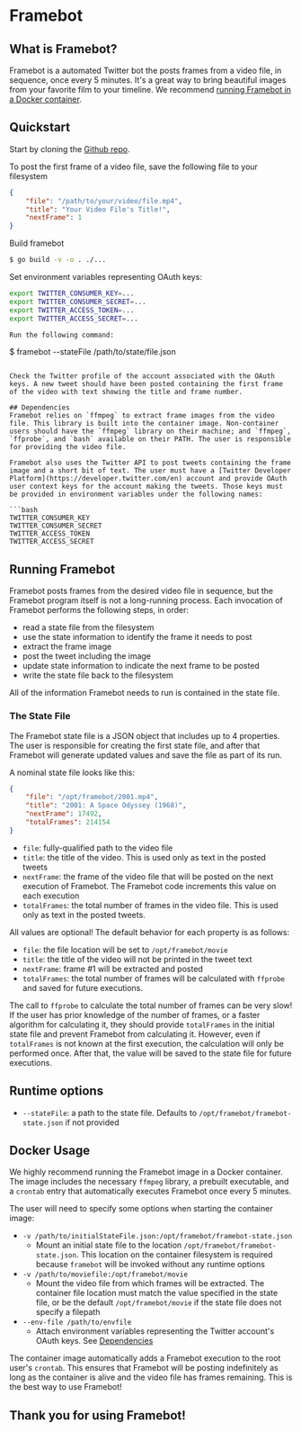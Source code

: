# Framebot

## What is Framebot?
Framebot is a automated Twitter bot the posts frames from a video file, in sequence, once every 5 minutes. It's a great way to bring beautiful images from your favorite film to your timeline. We recommend [running Framebot in a Docker container](#docker-usage).

## Quickstart
Start by cloning the [Github repo](https://github.com/chris-maclean/framebot).

To post the first frame of a video file, save the following file to your filesystem
```json
{
    "file": "/path/to/your/video/file.mp4",
    "title": "Your Video File's Title!",
    "nextFrame": 1
}
```

Build framebot
```bash
$ go build -v -o . ./...
```

Set environment variables representing OAuth keys:
```bash
export TWITTER_CONSUMER_KEY=...
export TWITTER_CONSUMER_SECRET=...
export TWITTER_ACCESS_TOKEN=...
export TWITTER_ACCESS_SECRET=...

Run the following command:
```
$ framebot --stateFile /path/to/state/file.json
```

Check the Twitter profile of the account associated with the OAuth keys. A new tweet should have been posted containing the first frame of the video with text showing the title and frame number.

## Dependencies
Framebot relies on `ffmpeg` to extract frame images from the video file. This library is built into the container image. Non-container users should have the `ffmpeg` library on their machine; and `ffmpeg`, `ffprobe`, and `bash` available on their PATH. The user is responsible for providing the video file.

Framebot also uses the Twitter API to post tweets containing the frame image and a short bit of text. The user must have a [Twitter Developer Platform](https://developer.twitter.com/en) account and provide OAuth user context keys for the account making the tweets. Those keys must be provided in environment variables under the following names:

```bash
TWITTER_CONSUMER_KEY
TWITTER_CONSUMER_SECRET
TWITTER_ACCESS_TOKEN
TWITTER_ACCESS_SECRET
```

## Running Framebot
Framebot posts frames from the desired video file in sequence, but the Framebot program itself is not a long-running process. Each invocation of Framebot performs the following steps, in order:
* read a state file from the filesystem
* use the state information to identify the frame it needs to post
* extract the frame image
* post the tweet including the image
* update state information to indicate the next frame to be posted
* write the state file back to the filesystem

All of the information Framebot needs to run is contained in the state file. 

### The State File
The Framebot state file is a JSON object that includes up to 4 properties. The user is responsible for creating the first state file, and after that Framebot will generate updated values and save the file as part of its run.

A nominal state file looks like this:
```json
{
    "file": "/opt/framebot/2001.mp4",
    "title": "2001: A Space Odyssey (1968)",
    "nextFrame": 17492,
    "totalFrames": 214154
}
```
* `file`: fully-qualified path to the video file
* `title`: the title of the video. This is used only as text in the posted tweets
* `nextFrame`: the frame of the video file that will be posted on the next execution of Framebot. The Framebot code increments this value on each execution
* `totalFrames`: the total number of frames in the video file. This is used only as text in the posted tweets.

All values are optional! The default behavior for each property is as follows:
* `file`: the file location will be set to `/opt/framebot/movie`
* `title`: the title of the video will not be printed in the tweet text
* `nextFrame`: frame #1 will be extracted and posted
* `totalFrames`: the total number of frames will be calculated with `ffprobe` and saved for future executions. 

The call to `ffprobe` to calculate the total number of frames can be very slow! If the user has prior knowledge of the number of frames, or a faster algorithm for calculating it, they should provide `totalFrames` in the initial state file and prevent Framebot from calculating it. However, even if `totalFrames` is not known at the first execution, the calculation will only be performed once. After that, the value will be saved to the state file for future executions.


## Runtime options
* `--stateFile`: a path to the state file. Defaults to `/opt/framebot/framebot-state.json` if not provided

## Docker Usage
We highly recommend running the Framebot image in a Docker container. The image includes the necessary `ffmpeg` library, a prebuilt executable, and a `crontab` entry that automatically executes Framebot once every 5 minutes. 

The user will need to specify some options when starting the container image:
* `-v /path/to/initialStateFile.json:/opt/framebot/framebot-state.json`
    * Mount an initial state file to the location `/opt/framebot/framebot-state.json`. This location on the container filesystem is required because `framebot` will be invoked without any runtime options
* `-v /path/to/moviefile:/opt/framebot/movie`
    * Mount the video file from which frames will be extracted. The container file location must match the value specified in the state file, or be the default `/opt/framebot/movie` if the state file does not specify a filepath
* `--env-file /path/to/envfile`
    * Attach environment variables representing the Twitter account's OAuth keys. See [Dependencies](#Dependencies)

The container image automatically adds a Framebot execution to the root user's `crontab`. This ensures that Framebot will be posting indefinitely as long as the container is alive and the video file has frames remaining. This is the best way to use Framebot!

## Thank you for using Framebot!
